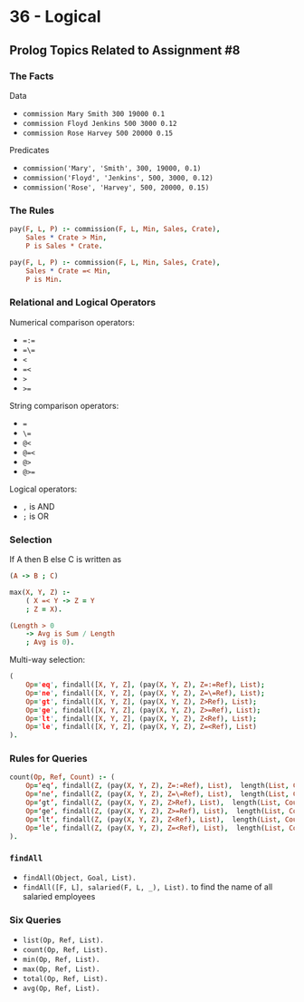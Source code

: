# 36 - Logical

## Prolog Topics Related to Assignment #8

### The Facts

Data
- `commission Mary Smith 300 19000 0.1`
- `commission Floyd Jenkins 500 3000 0.12`
- `commission Rose Harvey 500 20000 0.15`

Predicates
- `commission('Mary', 'Smith', 300, 19000, 0.1)`
- `commission('Floyd', 'Jenkins', 500, 3000, 0.12)`
- `commission('Rose', 'Harvey', 500, 20000, 0.15)`

### The Rules

```prolog
pay(F, L, P) :- commission(F, L, Min, Sales, Crate),
    Sales * Crate > Min,
    P is Sales * Crate.
```

```prolog
pay(F, L, P) :- commission(F, L, Min, Sales, Crate),
    Sales * Crate =< Min,
    P is Min.
```

### Relational and Logical Operators

Numerical comparison operators:
- `=:=`
- `=\=`
- `<`
- `=<`
- `>`
- `>=`

String comparison operators:
- `=`
- `\=`
- `@<`
- `@=<`
- `@>`
- `@>=`

Logical operators:
- `,` is AND
- `;` is OR

### Selection

If A then B else C is written as

```prolog
(A -> B ; C)
```

```prolog
max(X, Y, Z) :-
    ( X =< Y -> Z = Y
    ; Z = X).
```

```prolog
(Length > 0
    -> Avg is Sum / Length
    ; Avg is 0).
```

Multi-way selection:

```prolog
(
    Op='eq', findall([X, Y, Z], (pay(X, Y, Z), Z=:=Ref), List);
    Op='ne', findall([X, Y, Z], (pay(X, Y, Z), Z=\=Ref), List);
    Op='gt', findall([X, Y, Z], (pay(X, Y, Z), Z>Ref), List);
    Op='ge', findall([X, Y, Z], (pay(X, Y, Z), Z>=Ref), List);
    Op='lt', findall([X, Y, Z], (pay(X, Y, Z), Z<Ref), List);
    Op='le', findall([X, Y, Z], (pay(X, Y, Z), Z=<Ref), List)
).
```

### Rules for Queries

```prolog
count(Op, Ref, Count) :- (
    Op=‘eq‘, findall(Z, (pay(X, Y, Z), Z=:=Ref), List),  length(List, Count);
    Op=‘ne‘, findall(Z, (pay(X, Y, Z), Z=\=Ref), List),  length(List, Count);
    Op=‘gt’, findall(Z, (pay(X, Y, Z), Z>Ref), List),  length(List, Count);
    Op=‘ge‘, findall(Z, (pay(X, Y, Z), Z>=Ref), List),  length(List, Count);
    Op=‘lt‘, findall(Z, (pay(X, Y, Z), Z<Ref), List),  length(List, Count);
    Op=‘le‘, findall(Z, (pay(X, Y, Z), Z=<Ref), List),  length(List, Count)
).
```

### `findAll`

- `findAll(Object, Goal, List).`
- `findAll([F, L], salaried(F, L, _), List).` to find the name of all salaried employees 

### Six Queries

- `list(Op, Ref, List).`
- `count(Op, Ref, List).`
- `min(Op, Ref, List).`
- `max(Op, Ref, List).`
- `total(Op, Ref, List).`
- `avg(Op, Ref, List).`

